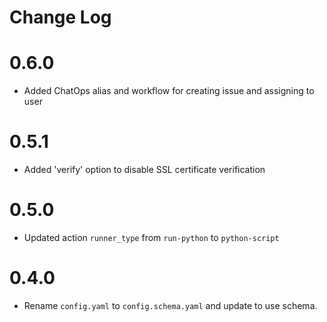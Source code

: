 # Change Log

# 0.6.0

- Added ChatOps alias and workflow for creating issue and assigning to user

# 0.5.1

- Added 'verify' option to disable SSL certificate verification

# 0.5.0

- Updated action `runner_type` from `run-python` to `python-script`

# 0.4.0

- Rename `config.yaml` to `config.schema.yaml` and update to use schema.
